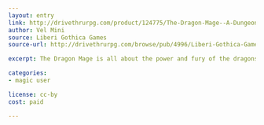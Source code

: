 ```yaml
---
layout: entry
link: http://drivethrurpg.com/product/124775/The-Dragon-Mage--A-Dungeon-World-Playbook
author: Vel Mini
source: Liberi Gothica Games
source-url: http://drivethrurpg.com/browse/pub/4996/Liberi-Gothica-Games

excerpt: The Dragon Mage is all about the power and fury of the dragons. You emulate them, mimick them, and in some ways, you may even surpass them. 

categories:
- magic user

license: cc-by
cost: paid

---
```

